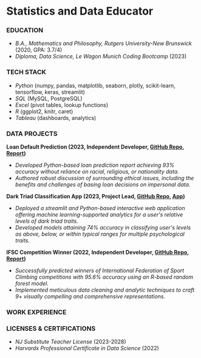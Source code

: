 # Statistics and Data Educator

### EDUCATION

- *B.A., Mathematics and Philosophy, Rutgers University-New Brunswick* (2020, GPA: 3.7/4)
- *Diploma, Data Science, Le Wagon Munich Coding Bootcamp* (2023)

### TECH STACK

- *Python* (numpy, pandas, matplotlib, seaborn, plotly, scikit-learn, tensorflow, keras, streamlit)
- *SQL* (MySQL, PostgreSQL)
- *Excel* (pivot tables, lookup functions)
- *R* (ggplot2, knitr, caret)
- *Tableau* (dashboards, analytics)

### DATA PROJECTS

**Loan Default Prediction (2023, Independent Developer, [GitHub Repo](https://github.com/Habeus-Crimpus/Loan_default), [Report](https://github.com/Habeus-Crimpus/Loan_default/blob/main/Loan_Default_Full_Report.ipynb))**
- *Developed Python-based loan prediction report achieving 93% accuracy without reliance on racial, religious, or nationality data.*
- *Authored robust discussion of surrounding ethical issues, including the benefits and challenges of basing loan decisions on impersonal data.*

**Dark Triad Classification App (2023, Project Lead, [GitHub Repo](https://github.com/Habeus-Crimpus/dt_proj), [App](https://darktriad1.streamlit.app))**
- *Deployed a streamlit and Python-based interactive web application offering machine learning-supported analytics for a user's relative levels of dark triad traits.*
- *Developed models attaining 74% accuracy in classifying user's levels as above, below, or within typical ranges for multiple psychological traits.*

**IFSC Competition Winner (2022, Independent Developer, [GitHub Repo](https://github.com/Habeus-Crimpus/IFSC/tree/main), [Report](https://github.com/Habeus-Crimpus/IFSC/blob/main/IFSC_Abridged_Report.pdf))**
- *Successfully predicted winners of International Federation of Sport Climbing competitions with 95.6% accuracy using an R-based random forest model.*
- *Implemented meticulous data cleaning and analytic techniques to craft 9+ visually compelling and comprehensive representations.*

### WORK EXPERIENCE

### LICENSES & CERTIFICATIONS

- *NJ Substitute Teacher License* (2023-2028)
- *Harvardx Professional Certificate in Data Science* (2022)

